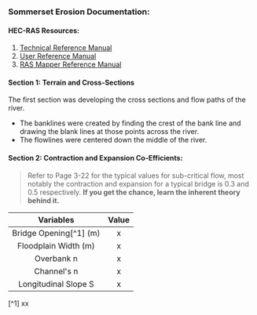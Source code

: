 ### Sommerset Erosion Documentation:

#### HEC-RAS Resources:
1. [Technical Reference Manual](https://www.hec.usace.army.mil/software/hec-ras/documentation/HEC-RAS_6.0_Reference_Manual.pdf)
2. [User Reference Manual](https://www.hec.usace.army.mil/software/hec-ras/documentation/HEC-RAS_6.0_Users_Manual.pdf)
3. [RAS Mapper Reference Manual](https://www.hec.usace.army.mil/software/hec-ras/documentation/HEC-RAS_Mapper_User's_Manual.pdf)

#### Section 1: Terrain and Cross-Sections
The first section was developing the cross sections and flow paths of the river. 
 - The banklines were created by finding the crest of the bank line and drawing the blank lines at those points across the river. 
 - The flowlines were centered down the middle of the river.

#### Section 2: Contraction and Expansion Co-Efficients:

>  Refer to Page 3-22 for the typical values for sub-critical flow, most notably the contraction and expansion for a typical bridge is 0.3 and 0.5 respectively. **If you get the chance, learn the inherent theory behind it.**

| Variables | Value |
|:---:|:---:| 
|Bridge Opening[^1] (m) | x |
| Floodplain Width (m) | x |
| Overbank n | x |
| Channel's n | x | 
| Longitudinal Slope S | x | 

[^1] xx